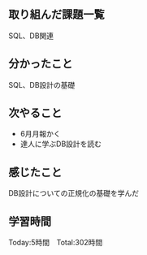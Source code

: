 ## 取り組んだ課題一覧

SQL、DB関連

## 分かったこと

SQL、DB設計の基礎


## 次やること　

- 6月月報かく
- 達人に学ぶDB設計を読む

## 感じたこと

DB設計についての正規化の基礎を学んだ


## 学習時間

Today:5時間　Total:302時間